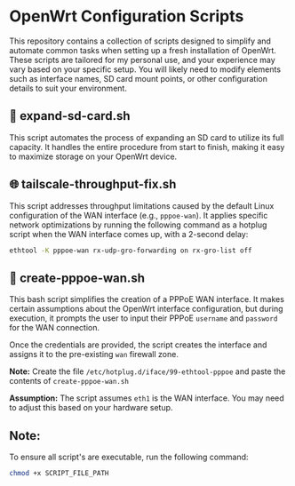 # OpenWrt Configuration Scripts

This repository contains a collection of scripts designed to simplify and automate common tasks when setting up a fresh installation of OpenWrt. These scripts are tailored for my personal use, and your experience may vary based on your specific setup. You will likely need to modify elements such as interface names, SD card mount points, or other configuration details to suit your environment.

## 💾 expand-sd-card.sh
This script automates the process of expanding an SD card to utilize its full capacity. It handles the entire procedure from start to finish, making it easy to maximize storage on your OpenWrt device.

## 🌐 tailscale-throughput-fix.sh
This script addresses throughput limitations caused by the default Linux configuration of the WAN interface (e.g., `pppoe-wan`). It applies specific network optimizations by running the following command as a hotplug script when the WAN interface comes up, with a 2-second delay:

```bash
ethtool -K pppoe-wan rx-udp-gro-forwarding on rx-gro-list off
```

## 🔌 create-pppoe-wan.sh
This bash script simplifies the creation of a PPPoE WAN interface. It makes certain assumptions about the OpenWrt interface configuration, but during execution, it prompts the user to input their PPPoE `username` and `password` for the WAN connection.

Once the credentials are provided, the script creates the interface and assigns it to the pre-existing `wan` firewall zone.

**Note:** Create the file `/etc/hotplug.d/iface/99-ethtool-pppoe` and paste the contents of `create-pppoe-wan.sh`

**Assumption:** The script assumes `eth1` is the WAN interface. You may need to adjust this based on your hardware setup.


## Note:
To ensure all script's are executable, run the following command:
```bash
chmod +x SCRIPT_FILE_PATH
```
